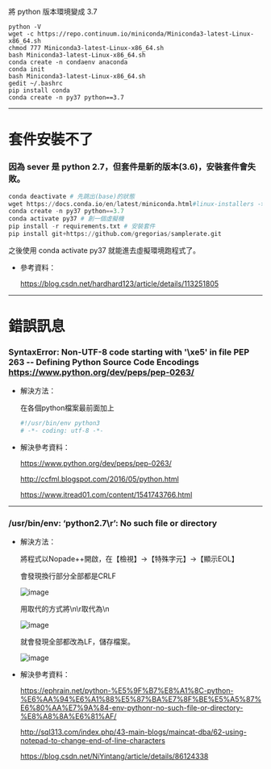 #
將 python 版本環境變成 3.7 
```
python -V
wget -c https://repo.continuum.io/miniconda/Miniconda3-latest-Linux-x86_64.sh
chmod 777 Miniconda3-latest-Linux-x86_64.sh
bash Miniconda3-latest-Linux-x86_64.sh
conda create -n condaenv anaconda
conda init
bash Miniconda3-latest-Linux-x86_64.sh
gedit ~/.bashrc
pip install conda
conda create -n py37 python==3.7
```
-----
# 套件安裝不了

### 因為 sever 是 python 2.7，但套件是新的版本(3.6)，安裝套件會失敗。

```python
conda deactivate # 先跳出(base)的狀態
wget https://docs.conda.io/en/latest/miniconda.html#linux-installers -> 3.7 64-bit
conda create -n py37 python==3.7
conda activate py37 # 創一個虛擬機
pip install -r requirements.txt # 安裝套件
pip install git+https://github.com/gregorias/samplerate.git

```

之後使用 conda activate py37 就能進去虛擬環境跑程式了。

* 參考資料：

  https://blog.csdn.net/hardhard123/article/details/113251805

----------

# 錯誤訊息

### SyntaxError: Non-UTF-8 code starting with '\xe5' in file PEP 263 -- Defining Python Source Code Encodings https://www.python.org/dev/peps/pep-0263/
* 解決方法：
  
  在各個python檔案最前面加上
  ```python
  #!/usr/bin/env python3
  # -*- coding: utf-8 -*- 
  ```


* 解決參考資料：

  https://www.python.org/dev/peps/pep-0263/

  http://ccfml.blogspot.com/2016/05/python.html

  https://www.itread01.com/content/1541743766.html

----------

### /usr/bin/env: ‘python2.7\r’: No such file or directory
* 解決方法：
  
  將程式以Nopade++開啟，在【檢視】->【特殊字元】->【顯示EOL】
  
  會發現換行部分全部都是CRLF
  
  ![image](https://user-images.githubusercontent.com/46884089/133062013-e9b24cc2-8900-4f4c-8e5b-4aba11083974.png)
  
  用取代的方式將\n\r取代為\n
  
  ![image](https://user-images.githubusercontent.com/46884089/133062268-62daee7e-75c0-4aa6-8171-5c1840d316d2.png)

  就會發現全部都改為LF，儲存檔案。
  
  ![image](https://user-images.githubusercontent.com/46884089/133062486-6d9a177b-ae9a-4a52-a38f-2ca7234d3260.png)




* 解決參考資料：

  https://ephrain.net/python-%E5%9F%B7%E8%A1%8C-python-%E6%AA%94%E6%A1%88%E5%87%BA%E7%8F%BE%E5%A5%87%E6%80%AA%E7%9A%84-env-pythonr-no-such-file-or-directory-%E8%A8%8A%E6%81%AF/
  
  http://sql313.com/index.php/43-main-blogs/maincat-dba/62-using-notepad-to-change-end-of-line-characters
  
  https://blog.csdn.net/NiYintang/article/details/86124338

